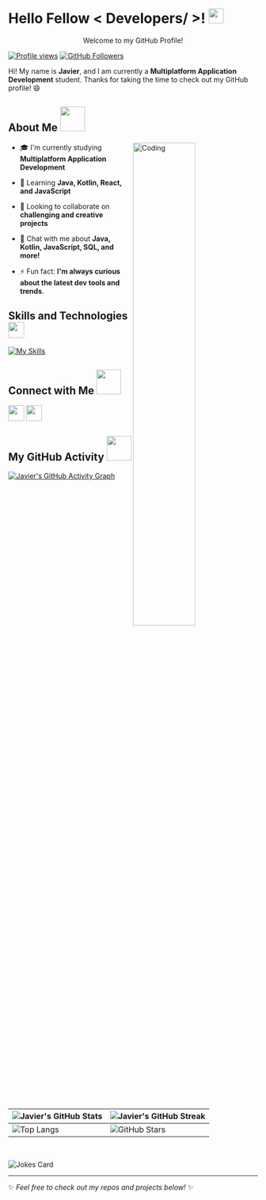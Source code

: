 <h1> Hello Fellow < Developers/ >! <img src="https://discords.com/_next/image?url=https%3A%2F%2Fcdn.discordapp.com%2Femojis%2F782223231121227776.gif%3Fv%3D1&w=64&q=75" width="30px"> </h1>
<p align='center'> Welcome to my GitHub Profile! </p>

[![Profile views](https://visitcount.itsvg.in/api?id=jvr-19&icon=0&color=6)](https://visitcount.itsvg.in)
[![GitHub Followers](https://img.shields.io/github/followers/jvr-19?label=Follow&style=social)](https://github.com/jvr-19)

<div size='20px'> 
Hi! My name is <b>Javier</b>, and I am currently a <b>Multiplatform Application Development</b> student. Thanks for taking the time to check out my GitHub profile! 😄
</div>

<h2> About Me <img src="https://media.giphy.com/media/3oriO0OEd9QIDdllqo/giphy.gif" width="50px"></h2>

<img align="right" alt="Coding" width="50%" src="https://raw.githubusercontent.com/onimur/.github/master/.resources/git-header.svg" />

- 🎓 I'm currently studying **Multiplatform Application Development**
  
- 🌱 Learning **Java, Kotlin, React, and JavaScript**
  
- 🤝 Looking to collaborate on **challenging and creative projects**
  
- 💬 Chat with me about **Java, Kotlin, JavaScript, SQL, and more!**
  
- ⚡ Fun fact: **I'm always curious about the latest dev tools and trends**.

<h2> Skills and Technologies <img src="https://media.giphy.com/media/KzJkzjggfGN5Py6nkT/giphy.gif" width="32px"></h2>

[![My Skills](https://skillicons.dev/icons?i=java,react,kotlin,js,html,css,git,mongodb,discordjs)](https://skillicons.dev)

<h2> Connect with Me <img src='https://raw.githubusercontent.com/ShahriarShafin/ShahriarShafin/main/Assets/handshake.gif' width="50px"></h2>

<a href='https://github.com/jvr-19' target="_blank"> <img width='32px' align='center' src="https://raw.githubusercontent.com/rahulbanerjee26/githubAboutMeGenerator/main/icons/github.svg"/></a>
<a href='https://discord.com/users/668120759725457408' target="_blank"> <img width='32px' align='center' src="https://raw.githubusercontent.com/rahulbanerjee26/githubAboutMeGenerator/main/icons/discord.svg"/></a>

<h2> My GitHub Activity <img src="https://media.giphy.com/media/ZVik7pBtu9dNS/giphy.gif" width="50px"></h2>

[![Javier's GitHub Activity Graph](https://github-readme-activity-graph.vercel.app/graph?username=jvr-19&theme=react-dark)](https://github.com/ashutosh00710/github-readme-activity-graph)

| ![Javier's GitHub Stats](https://github-readme-stats.vercel.app/api?username=jvr-19&show_icons=true&theme=tokyonight) | ![Javier's GitHub Streak](https://github-readme-streak-stats.herokuapp.com/?user=jvr-19&theme=tokyonight) |
| --- | --- |
| ![Top Langs](https://github-readme-stats.vercel.app/api/top-langs/?username=jvr-19&theme=tokyonight) | ![GitHub Stars](https://github-readme-stats.vercel.app/api?username=jvr-19&show_icons=true&locale=en&count_private=true&hide_rank=true&custom_title=My%20GitHub%20Stats&disable_animations=true&theme=tokyonight) |

<br>

![Jokes Card](https://readme-jokes.vercel.app/api?theme=tokyonight)

---

✨ *Feel free to check out my repos and projects below!* ✨
